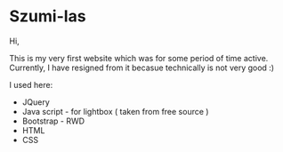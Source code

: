 # Szumi-las

Hi, 

This is my very first website which was for some period of time active. 
Currently, I have resigned from it becasue technically is not very good :)

I used here:
- JQuery
- Java script - for lightbox ( taken from free source )
- Bootstrap - RWD
- HTML
- CSS
